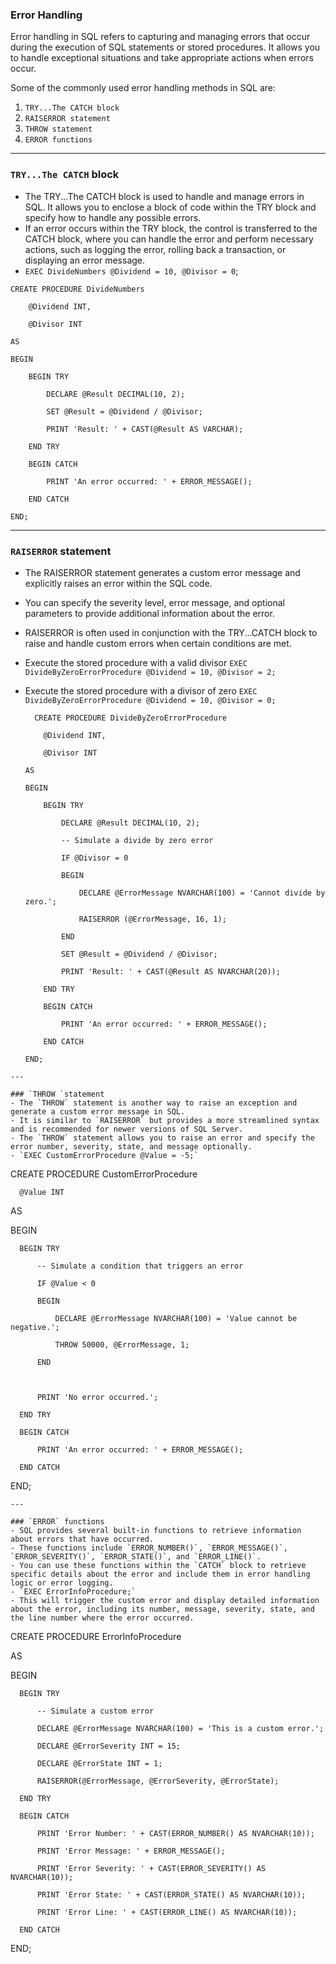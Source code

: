 ### Error Handling

Error handling in SQL refers to capturing and managing errors that occur during the execution of SQL statements or stored procedures.
It allows you to handle exceptional situations and take appropriate actions when errors occur. 

Some of the commonly used error handling methods in SQL are:
 1. `TRY...The CATCH block `
 2. `RAISERROR statement`
 3. `THROW statement `
 4.  `ERROR functions`

---
### `TRY...The CATCH` block
- The TRY...The CATCH block is used to handle and manage errors in SQL. It allows you to enclose a block of code within the TRY block and specify how to handle any possible errors.
- If an error occurs within the TRY block, the control is transferred to the CATCH block, where you can handle the error and perform necessary actions, such as logging the error, rolling back a transaction, or displaying an error message.
- `EXEC DivideNumbers @Dividend = 10, @Divisor = 0`;

```
CREATE PROCEDURE DivideNumbers

    @Dividend INT,

    @Divisor INT

AS

BEGIN

    BEGIN TRY

        DECLARE @Result DECIMAL(10, 2);

        SET @Result = @Dividend / @Divisor;

        PRINT 'Result: ' + CAST(@Result AS VARCHAR);

    END TRY

    BEGIN CATCH

        PRINT 'An error occurred: ' + ERROR_MESSAGE();

    END CATCH

END;
```
---

### `RAISERROR` statement
- The RAISERROR statement generates a custom error message and explicitly raises an error within the SQL code.
- You can specify the severity level, error message, and optional parameters to provide additional information about the error.
- RAISERROR is often used in conjunction with the TRY...CATCH block to raise and handle custom errors when certain conditions are met.
- Execute the stored procedure with a valid divisor `EXEC DivideByZeroErrorProcedure @Dividend = 10, @Divisor = 2;`
- Execute the stored procedure with a divisor of zero `EXEC DivideByZeroErrorProcedure @Dividend = 10, @Divisor = 0;`

  ```
    CREATE PROCEDURE DivideByZeroErrorProcedure
  
      @Dividend INT,
  
      @Divisor INT
  
  AS
  
  BEGIN
  
      BEGIN TRY
  
          DECLARE @Result DECIMAL(10, 2);
  
          -- Simulate a divide by zero error
  
          IF @Divisor = 0
  
          BEGIN
  
              DECLARE @ErrorMessage NVARCHAR(100) = 'Cannot divide by zero.';
  
              RAISERROR (@ErrorMessage, 16, 1);
  
          END
        
          SET @Result = @Dividend / @Divisor;
  
          PRINT 'Result: ' + CAST(@Result AS NVARCHAR(20));
  
      END TRY
  
      BEGIN CATCH
  
          PRINT 'An error occurred: ' + ERROR_MESSAGE();
  
      END CATCH
  
  END;
```
---

### `THROW `statement
- The `THROW` statement is another way to raise an exception and generate a custom error message in SQL.
- It is similar to `RAISERROR` but provides a more streamlined syntax and is recommended for newer versions of SQL Server.
- The `THROW` statement allows you to raise an error and specify the error number, severity, state, and message optionally.
- `EXEC CustomErrorProcedure @Value = -5;`

```
  CREATE PROCEDURE CustomErrorProcedure
  
      @Value INT
  
  AS
  
  BEGIN
  
      BEGIN TRY
  
          -- Simulate a condition that triggers an error
  
          IF @Value < 0
  
          BEGIN
  
              DECLARE @ErrorMessage NVARCHAR(100) = 'Value cannot be negative.';
  
              THROW 50000, @ErrorMessage, 1;
  
          END
  
          
  
          PRINT 'No error occurred.';
  
      END TRY
  
      BEGIN CATCH
  
          PRINT 'An error occurred: ' + ERROR_MESSAGE();
  
      END CATCH
  
  END;
```
---

### `ERROR` functions
- SQL provides several built-in functions to retrieve information about errors that have occurred.
- These functions include `ERROR_NUMBER()`, `ERROR_MESSAGE()`, `ERROR_SEVERITY()`, `ERROR_STATE()`, and `ERROR_LINE()`.
- You can use these functions within the `CATCH` block to retrieve specific details about the error and include them in error handling logic or error logging.
- `EXEC ErrorInfoProcedure;`
- This will trigger the custom error and display detailed information about the error, including its number, message, severity, state, and the line number where the error occurred.

```
  CREATE PROCEDURE ErrorInfoProcedure
  
  AS
  
  BEGIN
  
      BEGIN TRY
  
          -- Simulate a custom error
  
          DECLARE @ErrorMessage NVARCHAR(100) = 'This is a custom error.';
  
          DECLARE @ErrorSeverity INT = 15;
  
          DECLARE @ErrorState INT = 1;
  
          RAISERROR(@ErrorMessage, @ErrorSeverity, @ErrorState);
  
      END TRY
  
      BEGIN CATCH
  
          PRINT 'Error Number: ' + CAST(ERROR_NUMBER() AS NVARCHAR(10));
  
          PRINT 'Error Message: ' + ERROR_MESSAGE();
  
          PRINT 'Error Severity: ' + CAST(ERROR_SEVERITY() AS NVARCHAR(10));
  
          PRINT 'Error State: ' + CAST(ERROR_STATE() AS NVARCHAR(10));
  
          PRINT 'Error Line: ' + CAST(ERROR_LINE() AS NVARCHAR(10));
  
      END CATCH
  
  END;
```


